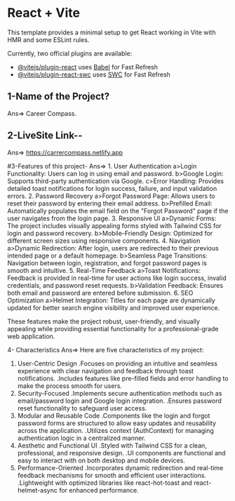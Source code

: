 # React + Vite

This template provides a minimal setup to get React working in Vite with HMR and some ESLint rules.

Currently, two official plugins are available:

- [@vitejs/plugin-react](https://github.com/vitejs/vite-plugin-react/blob/main/packages/plugin-react/README.md) uses [Babel](https://babeljs.io/) for Fast Refresh
- [@vitejs/plugin-react-swc](https://github.com/vitejs/vite-plugin-react-swc) uses [SWC](https://swc.rs/) for Fast Refresh

## 1-Name of the Project?
Ans=> Career Compass.

## 2-LiveSite Link--
Ans=> https://carrercompass.netlify.app

#3-Features of this project-
Ans=> 1. User Authentication
a>Login Functionality: Users can log in using email and password.
b>Google Login: Supports third-party authentication via Google.
c>Error Handling: Provides detailed toast notifications for login success, failure, and input validation errors.
2. Password Recovery
a>Forgot Password Page: Allows users to reset their password by entering their email address.
b>Prefilled Email: Automatically populates the email field on the "Forgot Password" page if the user navigates from the login page.
3. Responsive UI
a>Dynamic Forms: The project includes visually appealing forms styled with Tailwind CSS for login and password recovery.
b>Mobile-Friendly Design: Optimized for different screen sizes using responsive components.
4. Navigation
a>Dynamic Redirection: After login, users are redirected to their previous intended page or a default homepage.
b>Seamless Page Transitions: Navigation between login, registration, and forgot password pages is smooth and intuitive.
5. Real-Time Feedback
a>Toast Notifications: Feedback is provided in real-time for user actions like login success, invalid credentials, and password reset requests.
b>Validation Feedback: Ensures both email and password are entered before submission.
6. SEO Optimization
a>Helmet Integration: Titles for each page are dynamically updated for better search engine visibility and improved user experience.

These features make the project robust, user-friendly, and visually appealing while providing essential functionality for a professional-grade web application.

4- Characteristics 
Ans=> Here are five characteristics of my project:

1. User-Centric Design
.Focuses on providing an intuitive and seamless experience with clear navigation and feedback through toast notifications.
.Includes features like pre-filled fields and error handling to make the process smooth for users.
2. Security-Focused
.Implements secure authentication methods such as email/password login and Google login integration.
.Ensures password reset functionality to safeguard user access.
3. Modular and Reusable Code
.Components like the login and forgot password forms are structured to allow easy updates and reusability across the application.
.Utilizes context (AuthContext) for managing authentication logic in a centralized manner.
4. Aesthetic and Functional UI
.Styled with Tailwind CSS for a clean, professional, and responsive design.
.UI components are functional and easy to interact with on both desktop and mobile devices.
5. Performance-Oriented
.Incorporates dynamic redirection and real-time feedback mechanisms for smooth and efficient user interactions.
.Lightweight with optimized libraries like react-hot-toast and react-helmet-async for enhanced performance.





